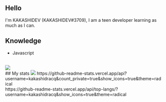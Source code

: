 ## Hello
I'm KAKASHIDEV (KAKASHIDEV#3709), I am a teen developer learning as much as I can.

## Knowledge

* Javascript

<br>
<img src="https://images-ext-1.discordapp.net/external/SFHuPuBS5VGzndgnoZgujp9AwR9_zTXKvuE9694LzT8/%3Fwidth%3D591%26height%3D400/https/media.discordapp.net/attachments/750334021342461992/847373969988255784/20210527_130523.png">
<br>
## My stats
<img src="https://img.shields.io/badge/-JavaScript-F7dDD1E?logo=ESC5&logoColor=fff">
https://github-readme-stats.vercel.app/api?username=kakashidracq&count_private=true&show_icons=true&theme=radical

<br>
https://github-readme-stats.vercel.app/api/top-langs/?username=kakashidracq&show_icons=true&theme=radical
